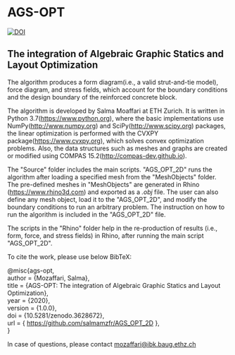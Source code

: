 # AGS-OPT
<a href="https://zenodo.org/badge/latestdoi/235868917"><img src="https://zenodo.org/badge/235868917.svg" alt="DOI"></a>

## The integration of Algebraic Graphic Statics and Layout Optimization

The algorithm produces a form diagram(i.e., a valid strut-and-tie model), force diagram, and stress fields, which account for the boundary conditions and the design boundary of the reinforced concrete block.

The algorithm is developed by Salma Moaffari at ETH Zurich. It is written in Python 3.7(https://www.python.org), where the basic implementations use NumPy(http://www.numpy.org) and SciPy(http://www.scipy.org) packages, the linear optimization is performed with the CVXPY package(https://www.cvxpy.org), which solves convex optimization problems. Also, the data structures such as meshes and graphs are created or modified using COMPAS 15.2(http://compas-dev.github.io).

The "Source" folder includes the main scripts. "AGS_OPT_2D" runs the algorithm after loading a specified mesh from the "MeshObjects" folder. The pre-defined meshes in "MeshObjects" are generated in Rhino (https://www.rhino3d.com) and exported as a *.obj* file. The user can also define any mesh object, load it to the "AGS_OPT_2D", and modify the boundary conditions to run an arbitrary problem. The instruction on how to run the algorithm is included in the "AGS_OPT_2D" file. 

The scripts in the "Rhino" folder help in the re-production of results (i.e., form, force, and stress fields) in Rhino, after running the main script "AGS_OPT_2D". 

To cite the work, please use below BibTeX:

@misc{ags-opt,<br/>
  author = {Mozaffari, Salma},<br/>
  title = {AGS-OPT: The integration of Algebraic Graphic Statics and Layout Optimization},<br/>
  year = {2020},<br/>
  version = {1.0.0},<br/>
  doi = {10.5281/zenodo.3628672},<br/>
  url = { https://github.com/salmamzfr/AGS_OPT_2D },<br/>
}

In case of questions, please contact mozaffari@ibk.baug.ethz.ch
